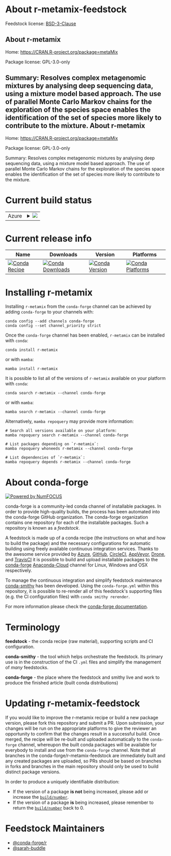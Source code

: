 About r-metamix-feedstock
=========================

Feedstock license: [BSD-3-Clause](https://github.com/conda-forge/r-metamix-feedstock/blob/main/LICENSE.txt)

About r-metamix
---------------

Home: https://CRAN.R-project.org/package=metaMix

Package license: GPL-3.0-only

Summary: Resolves complex metagenomic mixtures by analysing deep sequencing data, using a mixture model based approach. The use of parallel Monte Carlo Markov chains for the exploration of the species space enables the identification of the set of species more likely to contribute to the mixture.
About r-metamix
---------------

Home: https://CRAN.R-project.org/package=metaMix

Package license: GPL-3.0-only

Summary: Resolves complex metagenomic mixtures by analysing deep sequencing data, using a mixture model based approach. The use of parallel Monte Carlo Markov chains for the exploration of the species space enables the identification of the set of species more likely to contribute to the mixture.

Current build status
====================


<table>
    
  <tr>
    <td>Azure</td>
    <td>
      <details>
        <summary>
          <a href="https://dev.azure.com/conda-forge/feedstock-builds/_build/latest?definitionId=18584&branchName=main">
            <img src="https://dev.azure.com/conda-forge/feedstock-builds/_apis/build/status/r-metamix-feedstock?branchName=main">
          </a>
        </summary>
        <table>
          <thead><tr><th>Variant</th><th>Status</th></tr></thead>
          <tbody><tr>
              <td>linux_64_r_base4.2</td>
              <td>
                <a href="https://dev.azure.com/conda-forge/feedstock-builds/_build/latest?definitionId=18584&branchName=main">
                  <img src="https://dev.azure.com/conda-forge/feedstock-builds/_apis/build/status/r-metamix-feedstock?branchName=main&jobName=linux&configuration=linux%20linux_64_r_base4.2" alt="variant">
                </a>
              </td>
            </tr><tr>
              <td>linux_64_r_base4.3</td>
              <td>
                <a href="https://dev.azure.com/conda-forge/feedstock-builds/_build/latest?definitionId=18584&branchName=main">
                  <img src="https://dev.azure.com/conda-forge/feedstock-builds/_apis/build/status/r-metamix-feedstock?branchName=main&jobName=linux&configuration=linux%20linux_64_r_base4.3" alt="variant">
                </a>
              </td>
            </tr><tr>
              <td>osx_64_r_base4.2</td>
              <td>
                <a href="https://dev.azure.com/conda-forge/feedstock-builds/_build/latest?definitionId=18584&branchName=main">
                  <img src="https://dev.azure.com/conda-forge/feedstock-builds/_apis/build/status/r-metamix-feedstock?branchName=main&jobName=osx&configuration=osx%20osx_64_r_base4.2" alt="variant">
                </a>
              </td>
            </tr><tr>
              <td>osx_64_r_base4.3</td>
              <td>
                <a href="https://dev.azure.com/conda-forge/feedstock-builds/_build/latest?definitionId=18584&branchName=main">
                  <img src="https://dev.azure.com/conda-forge/feedstock-builds/_apis/build/status/r-metamix-feedstock?branchName=main&jobName=osx&configuration=osx%20osx_64_r_base4.3" alt="variant">
                </a>
              </td>
            </tr>
          </tbody>
        </table>
      </details>
    </td>
  </tr>
</table>

Current release info
====================

| Name | Downloads | Version | Platforms |
| --- | --- | --- | --- |
| [![Conda Recipe](https://img.shields.io/badge/recipe-r--metamix-green.svg)](https://anaconda.org/conda-forge/r-metamix) | [![Conda Downloads](https://img.shields.io/conda/dn/conda-forge/r-metamix.svg)](https://anaconda.org/conda-forge/r-metamix) | [![Conda Version](https://img.shields.io/conda/vn/conda-forge/r-metamix.svg)](https://anaconda.org/conda-forge/r-metamix) | [![Conda Platforms](https://img.shields.io/conda/pn/conda-forge/r-metamix.svg)](https://anaconda.org/conda-forge/r-metamix) |

Installing r-metamix
====================

Installing `r-metamix` from the `conda-forge` channel can be achieved by adding `conda-forge` to your channels with:

```
conda config --add channels conda-forge
conda config --set channel_priority strict
```

Once the `conda-forge` channel has been enabled, `r-metamix` can be installed with `conda`:

```
conda install r-metamix
```

or with `mamba`:

```
mamba install r-metamix
```

It is possible to list all of the versions of `r-metamix` available on your platform with `conda`:

```
conda search r-metamix --channel conda-forge
```

or with `mamba`:

```
mamba search r-metamix --channel conda-forge
```

Alternatively, `mamba repoquery` may provide more information:

```
# Search all versions available on your platform:
mamba repoquery search r-metamix --channel conda-forge

# List packages depending on `r-metamix`:
mamba repoquery whoneeds r-metamix --channel conda-forge

# List dependencies of `r-metamix`:
mamba repoquery depends r-metamix --channel conda-forge
```


About conda-forge
=================

[![Powered by
NumFOCUS](https://img.shields.io/badge/powered%20by-NumFOCUS-orange.svg?style=flat&colorA=E1523D&colorB=007D8A)](https://numfocus.org)

conda-forge is a community-led conda channel of installable packages.
In order to provide high-quality builds, the process has been automated into the
conda-forge GitHub organization. The conda-forge organization contains one repository
for each of the installable packages. Such a repository is known as a *feedstock*.

A feedstock is made up of a conda recipe (the instructions on what and how to build
the package) and the necessary configurations for automatic building using freely
available continuous integration services. Thanks to the awesome service provided by
[Azure](https://azure.microsoft.com/en-us/services/devops/), [GitHub](https://github.com/),
[CircleCI](https://circleci.com/), [AppVeyor](https://www.appveyor.com/),
[Drone](https://cloud.drone.io/welcome), and [TravisCI](https://travis-ci.com/)
it is possible to build and upload installable packages to the
[conda-forge](https://anaconda.org/conda-forge) [Anaconda-Cloud](https://anaconda.org/)
channel for Linux, Windows and OSX respectively.

To manage the continuous integration and simplify feedstock maintenance
[conda-smithy](https://github.com/conda-forge/conda-smithy) has been developed.
Using the ``conda-forge.yml`` within this repository, it is possible to re-render all of
this feedstock's supporting files (e.g. the CI configuration files) with ``conda smithy rerender``.

For more information please check the [conda-forge documentation](https://conda-forge.org/docs/).

Terminology
===========

**feedstock** - the conda recipe (raw material), supporting scripts and CI configuration.

**conda-smithy** - the tool which helps orchestrate the feedstock.
                   Its primary use is in the construction of the CI ``.yml`` files
                   and simplify the management of *many* feedstocks.

**conda-forge** - the place where the feedstock and smithy live and work to
                  produce the finished article (built conda distributions)


Updating r-metamix-feedstock
============================

If you would like to improve the r-metamix recipe or build a new
package version, please fork this repository and submit a PR. Upon submission,
your changes will be run on the appropriate platforms to give the reviewer an
opportunity to confirm that the changes result in a successful build. Once
merged, the recipe will be re-built and uploaded automatically to the
`conda-forge` channel, whereupon the built conda packages will be available for
everybody to install and use from the `conda-forge` channel.
Note that all branches in the conda-forge/r-metamix-feedstock are
immediately built and any created packages are uploaded, so PRs should be based
on branches in forks and branches in the main repository should only be used to
build distinct package versions.

In order to produce a uniquely identifiable distribution:
 * If the version of a package **is not** being increased, please add or increase
   the [``build/number``](https://docs.conda.io/projects/conda-build/en/latest/resources/define-metadata.html#build-number-and-string).
 * If the version of a package **is** being increased, please remember to return
   the [``build/number``](https://docs.conda.io/projects/conda-build/en/latest/resources/define-metadata.html#build-number-and-string)
   back to 0.

Feedstock Maintainers
=====================

* [@conda-forge/r](https://github.com/conda-forge/r/)
* [@sarah-buddle](https://github.com/sarah-buddle/)


